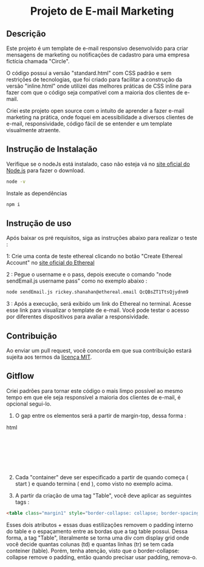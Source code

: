 <h1 align="center"> Projeto de E-mail Marketing </h1>

## Descrição 

Este projeto é um template de e-mail responsivo desenvolvido para criar mensagens de marketing ou notificações de cadastro para uma empresa fictícia chamada "Circle".

O código possui a versão "standard.html" com CSS padrão e sem restrições de tecnologias, que foi criado para facilitar a construção da versão "inline.html" onde utilizei das melhores práticas de CSS inline para fazer com que o código seja compatível com a maioria dos clientes de e-mail.

Criei este projeto open source com o intuito de aprender a fazer e-mail marketing na prática, onde foquei em acessibilidade a diversos clientes de e-mail, responsividade, código fácil de se entender e um template visualmente atraente.

## Instrução de Instalação

Verifique se o nodeJs está instalado, caso não esteja vá no [site oficial do Node.js](https://nodejs.org/) para fazer o download.

```bash
node -v
```

Instale as dependências

```bash
npm i
```


## Instrução de uso

Após baixar os pré requisitos, siga as instruções abaixo para realizar o teste :

1: Crie uma conta de teste ethereal clicando no botão "Create Ethereal Account" no [site oficial do Ethereal](https://ethereal.email/)

2 : Pegue o username e o pass, depois execute o comando "node sendEmail.js username pass" como no exemplo abaixo :

```bash
node sendEmail.js rickey.shanahan@ethereal.email QcQBsZT1TtsQjydnm9
```

3 : Após a execução, será exibido um link do Ethereal no terminal. Acesse esse link para visualizar o template de e-mail. Você pode testar o acesso por diferentes dispositivos para avaliar a responsividade.

## Contribuição

Ao enviar um pull request, você concorda em que sua contribuição estará sujeita aos termos da [licença MIT](LICENSE.txt).

## Gitflow

Criei padrões para tornar este código o mais limpo possível ao mesmo tempo em que ele seja responsível a maioria dos clientes de e-mail, é opcional segui-lo.

1) O gap entre os elementos será a partir de margin-top, dessa forma :

html
<!-- start margin 80px -->
<table class="margin1" style="border-collapse: collapse; border-spacing: 0;" cellspacing="0" cellpadding="0">
    <tr>
        <td height="80px" style="line-height: 80px; font-size: 0;">&nbsp;</td>                        
    </tr>
</table>
<!-- end margin 80px -->


2) Cada "container" deve ser especificado a partir de quando começa ( start ) e quando termina ( end ), como visto no exemplo acima.

3) A partir da criação de uma tag "Table", você deve aplicar as seguintes tags :

```html
<table class="margin1" style="border-collapse: collapse; border-spacing: 0;" cellspacing="0" cellpadding="0">
```

Esses dois atributos + essas duas estilizações removem o padding interno do table e o espaçamento entre as bordas que a tag table possui. Dessa forma, a tag "Table", literalmente se torna uma div com display grid onde você decide quantas colunas (td) e quantas linhas (tr) se tem cada conteiner (table). Porém, tenha atenção, visto que o border-collapse: collapse remove o padding, então quando precisar usar padding, remova-o.